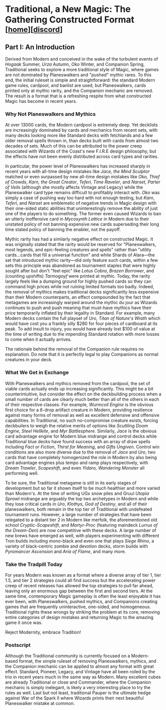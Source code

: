 # Traditional, a New Magic: The Gathering Constructed Format<br><sub>[[home](https://traditionalmtg.github.io)][[discord](https://discordapp.com/invite/DGBwDRq)]</sub>

## Part I: An Introduction

Derived from Modern and conceived in the wake of the turbulent events of
*Hogaak* Summer, *Urza* Autumn, *Oko* Winter, and Companion Spring, Traditional
seeks to explore a more traditional style of Magic, where games are not
dominated by Planeswalkers and "pushed" mythic rares. To this end, the initial
ruleset is simple and straightforward: the standard Modern game rules,
cardpool, and banlist are used, but Planeswalkers, cards printed only at mythic
rarity, and the Companion mechanic are removed. The result is a format that is
a refreshing respite from what constructed Magic has become in recent years.

### Why Not Planeswalkers and Mythics

At over 13000 cards, the Modern cardpool is extremely deep. Yet decklists are
increasingly dominated by cards and mechanics from recent sets, with many decks
looking more like Standard decks with fetchlands and a few older removal spells
thrown in, than decks built with cards from almost two decades of sets. Much
of this can be attributed to the power creep associated with Wizards of the
Coast's new F.I.R.E design philosophy, but the effects have not been evenly
distributed across card types and rarities.

In particular, the power level of Planeswalkers has increased sharply in recent
years with all-time design mistakes like *Jace, the Mind Sculptor* matched or
even surpassed by new all-time design mistakes like *Oko, Thief of Crowds*,
*Karn, the Great Creator*, *Teferi, Time Raveler*, and *Narset, Parter of
Veils* (although she mostly affects Vintage and Legacy) while the Planeswalker
card type remains difficult to profitably interact with. *Oko* was simply a
case of pushing way too hard with not enough testing, but *Karn*, *Teferi*, and
*Narset* are emblematic of negative trends in Magic design with their one-sided
static abilities that uninterestingly remove the ability of just one of the
players to do something. The former even caused Wizards to ban an utterly
inoffensive card in *Mycosynth Lattice* in Modern due to their unstated policy
of not banning expensive new cards superseding their long time stated policy of
banning the enabler, not the payoff.

Mythic rarity has had a similarly negative effect on constructed Magic. It was
originally stated that the rarity would be reserved for "Planeswalkers, most
legends, and epic-feeling creatures and spells" rather than "utility
cards...cards that fill a universal function" and while Shards of Alara—the set
that introduced mythic rarity—did only feature such cards, within a few sets
this principle was abandoned as tournament staples that were highly sought
after but don't "feel epic" like *Lotus Cobra*, *Brazen Borrower*, and
(counting upshifts) *Tarmogoyf* were printed at mythic. Today, the rarity
largely feels like a dumping ground for highly pushed cards so they can command
high prices while not ruining limited formats too badly. Indeed, the removal of
mythics makes traditional decks significantly less expensive than their Modern
counterparts, an effect compounded by the fact that metagames are increasingly
warped around the mythic du jour as Wizards continues to push and push meaning
that must-have mythics have their price temporarily inflated by their legality
in Standard. For example, many Modern decks contain the full playset of *Uro,
Titan of Nature's Wrath* which would have cost you a frankly silly $280 for
four pieces of cardboard at its peak. To add insult to injury, you would have
already lost $100 of value at the time of writing due to the impending Standard
rotation with more losses to come when it actually arrives.

The rationale behind the removal of the Companion rule requires no explanation.
Do note that it is perfectly legal to play Companions as normal creatures in
your deck.

### What We Get in Exchange

With Planeswalkers and mythics removed from the cardpool, the set of viable
cards actually ends up increasing significantly. This might be a bit
counterintuitive, but consider the effect on the deckbuilding process when a
small number of cards are clearly much better than all of the others in each of
their respective classes. For example, *Wurmcoil Engine* is the obvious first
choice for a 6-drop artifact creature in Modern, providing resilience against
many forms of removal as well as excellent defensive and offensive
capabilities. In Traditional, no such no-compromise creature exists, forcing
deckbuilers to weigh the relative merits of options like *Scuttling Doom
Engine*, *Steel Hellkite*, and *Myr Battlesphere*. Similarly, *Jace* is the
obvious card advantage engine for Modern blue midrange and control decks while
Traditional blue decks have found success with an array of draw spells
including *Fact or Fiction*, *Thirst for Meaning*, and *Gifts Ungiven*. Control
win conditions are also more diverse due to the removal of *Jace* and *Uro*,
two cards that have completely homogenized the role in Modern by also being
card advantage engines plus tempo and ramp plays respectively, with *Dream
Trawler*, *Scapeshift*, and even *Yidaro, Wandering Monster* all performing
well.

To be sure, the Traditional metagame is still in its early stages of
development but so far it shown itself to be much healthier and more varied
than Modern's. At the time of writing UGx snow piles and Gruul *Utopia Sprawl*
midrange are arguably the top two archetypes in Modern and while they lose
critical cards in *Uro*, *Klothys, God of Destiny*, and all of their
planeswalkers, both remain in the top tier of Traditional with undefeated
tournament runs. However, a large number of strategies that have been relegated
to a distant tier 2 in Modern like merfolk, the aforementioned old school
*Cryptic*-*Scapeshift*, and *Martyr*-*Proc* (featuring maindeck *Lurrus of the
Dream-Den*) are now competitive with these decks. A large number of new brews
have emerged as well, with players experimenting with different Tron builds
including mono-black and even one that plays *Siege Rhino*, a variety of
black-centric zombie and devotion decks, storm builds with *Pyromancer
Ascension* and *Aria of Flame*, and many more.

### Take the Tradpill Today

For years Modern was known as a format where a diverse array of tier 1, tier
1.5, and tier 2 strategies could all find success but the accelerating power
creep of recent releases has allowed the top strategies to pull far ahead,
leaving only an enormous gap between the first and second tiers. At the same
time, contemporary Magic gameplay is often the least enjoyable it has ever
been, with Planeswalkers, pushed mythics, and Companions creating games that
are frequently uninteractive, one-sided, and homogeneous. Traditional rights
these wrongs by striking the problem at its core, removing entire categories of
design mistakes and returning Magic to the amazing game it once was.

Reject Modernity, embrace Tradition!

### Postscript

Although the Traditional community is currently focused on a Modern-based
format, the simple ruleset of removing Planeswalkers, mythics, and the
Companion mechanic can be applied to almost any format with great effect.
Standard, Pioneer, Legacy, and Vintage have all been roiled by the trio in
recent years much in the same way as Modern. Many excellent cubes are already
Traditional or close and Commander, where the Companion mechanic is simply
inelegant, is likely a very interesting place to try the rules as well. Last
but not least, traditional Pauper is the ultimate hedge against War of the
Spark II where Wizards prints their next beautiful Planeswalker mistake at
common.
